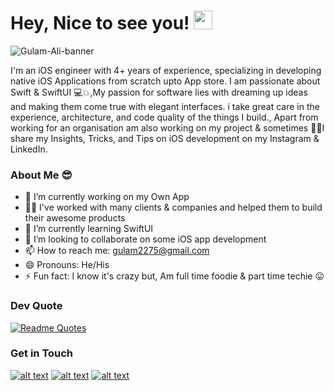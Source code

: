 # Hey, Nice to see you! <img src="https://raw.githubusercontent.com/MartinHeinz/MartinHeinz/master/wave.gif" width="30px">

![Gulam-Ali-banner](https://i.imgur.com/NiUCcaN.png)

I'm an iOS engineer with 4+ years of experience, specializing in developing native iOS Applications from scratch upto App store.
I am passionate about Swift & SwiftUI 💻💥,My passion for software lies with dreaming up ideas and making them come true with elegant interfaces. i take great care in the experience, architecture, and code quality of the things I build., Apart from working for an organisation am also working on my project & sometimes 💁🏻I share my Insights, Tricks, and Tips on iOS development on my Instagram & LinkedIn.

 
### About Me 😎

- 🔭 I’m currently working on my Own App 
- 🧑‍💻 I've worked with many clients & companies and helped them to build their awesome products
- 🌱 I’m currently learning SwiftUI
- 👯 I’m looking to collaborate on some iOS app development
- 📫 How to reach me: gulam2275@gmail.com
- 😄 Pronouns: He/His
- ⚡ Fun fact: I know it's crazy but, Am full time foodie & part time techie 😛

### Dev Quote

[![Readme Quotes](https://quotes-github-readme.vercel.app/api?type=horizontal&theme=dark)](https://github.com/piyushsuthar/github-readme-quotes)

### Get in Touch

<!-- Please don't remove this: Grab your social icons from https://github.com/carlsednaoui/gitsocial -->

<!-- display the social media buttons in your README -->

[![alt text][1.1]][1]
[![alt text][2.1]][2]
[![alt text][3.1]][3]


<!-- links to social media icons -->
<!-- no need to change these -->

<!-- icons with padding -->

[1.1]: https://imgur.com/lBEdHEk.png (twitter icon with padding)
[2.1]: https://imgur.com/RCqdupi.png (instagram icon with padding)
[3.1]: http://imgur.com/luSYgRR.png (linkedin icon with padding)


<!-- links to your social media accounts -->
<!-- update these accordingly -->

[1]: https://twitter.com/gulam2275
[2]: https://www.instagram.com/gulam_iosdev/
[3]: https://www.linkedin.com/in/gulam-ali-ios-developer/


<!-- Please don't remove this: Grab your social icons from https://github.com/carlsednaoui/gitsocial -->
